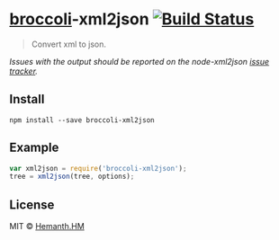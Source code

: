# [broccoli](https://github.com/joliss/broccoli)-xml2json [![Build Status](https://travis-ci.org/hemanth/broccoli-xml2json.png?branch=master)](https://travis-ci.org/hemanth/broccoli-xml2json)

> Convert xml to json.

*Issues with the output should be reported on the node-xml2json [issue tracker](https://github.com/buglabs/node-xml2json/issues).*



## Install

```
npm install --save broccoli-xml2json
```


## Example

```js
var xml2json = require('broccoli-xml2json');
tree = xml2json(tree, options);
```


## License

MIT © [Hemanth.HM](http://h3manth.com)
